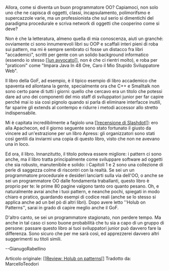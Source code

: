 Allora, come si diventa un buon programmatore OO? Capiamoci, non solo uno che ne capisca di oggetti, classi, incapsulamento, polimorifsmo e supercazzole varie, ma un professionista che sul serio si dimentichi del paradigma procedurale e scriva network di oggetti che cooperino come si deve?

Non è che la letteratura, almeno quella di mia conoscenza, aiuti un granché: ovviamente ci sono innumerevoli libri su OOP e scaffali interi pieni di roba sui pattern, ma mi è sempre sembrato ci fosse un distacco fra libri "accademici", scritti per gente con un solido background informatico (essendo io stesso [<html>]<a href="http://www.rabellino.it/blog/index.php?title=how_many_lawyers_does_it_take_to_be_a_ge&more=1&c=1&tb=1&pb=1">un avvocato</a>[</html>], non è che ci rientri molto), e roba per "praticoni" come "Impara Java In 48 Ore, Caro il Mio Stupido Sviluppatore Web".

Il libro della GoF, ad esempio, è il tipico esempio di libro accademico che spaventa ed allontana la gente, specialmente ora che C++ e Smalltalk non sono certo pane di tutti i giorni: quello che cercavo era un titolo che potessi dare ad uno dei componenti del mio staff di sviluppatori junior per far capire perché mai io sia così pignolo quando si parla di eliminare interfacce inutili, far sparire gli extends al contempo e ridurre i metodi accessor allo stretto indispensabile.

Mi è capitata incredibilmente a fagiolo una [<html>]<a href="http://books.slashdot.org/books/04/11/16/1919215.shtml?tid=192&tid=156&tid=6">recensione di Slashdot</a>[</html>]: ero alla Apachecon, ed il giorno seguente sono stato fortunato il giusto da vincere ad un'estrazione per un libro Apress: gli organizzatori sono stati così gentili da inviarmi una copia di questo libro, visto che non ne avevano una in loco.

Ed ora, il libro. Innanzitutto, il titolo poteva essere migliore: i pattern ci sono anche, ma il libro tratta principalmente come sviluppare software ad oggetti che sia robusto, manutenibile e solido: i Capitoli 1 e 2 sono una collezione di perle di saggezza colme di riscontri con la realtà. Se sei un un programmatore procedurale e desideri lanciarti sulla via dell'OO, o anche se sei un programmatore OO dalle fondamenta traballanti, questo libro è proprio per te: le prime 80 pagine valgono tanto oro quanto pesano. Oh, e naturalmente avrai anche i tuoi pattern, e neanche pochi, spiegati in modo chiaro e pratico, guardando esempi di codice reali (anche se lo stesso si applica anche ad un bel pò di altri libri). Dopo avere letto ''Holub on Patterns'', sarai in grado di capire meglio anche il GoF.

D'altro canto, se sei un programmatore stagionato, non perdere tempo. Ma anche in tal caso ci sono buone probabilità che tu sia a capo di un gruppo di persone: passare questo libro ai tuoi sviluppatori junior può davvero fare la differenza. Sono sicuro che per me sarà così, ed apprezzerei davvero altri suggerimenti su titoli simili.

--GianugoRabellino

Articolo originale: [<html>]<a href="http://www.rabellino.it/blog/index.php?title=review_holub_on_patterns&more=1&c=1&tb=1&pb=1">Review: Holub on patterns</a>[</html>]
Tradotto da: MarcelloTeodori